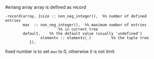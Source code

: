 #erlang array
array is defined as record

```
-record(array, {size :: non_neg_integer(),  %% number of defined entries
        max  :: non_neg_integer(),  %% maximum number of entries
                        %% in current tree
        default,    %% the default value (usually 'undefined')
                elements :: elements(_)         %% the tuple tree
           }).
```
fixed number is to set `max` to 0, otherwise it is not limit.
